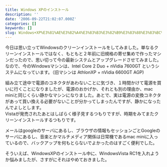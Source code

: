 ```yaml
---
title: Windows XPのインストール
description: ''
date: '2006-09-22T21:02:07.000Z'
categories: []
keywords: []
slug: Windows+XP%E3%81%AE%E3%82%A4%E3%83%B3%E3%82%B9%E3%83%88%E3%83%BC%E3%83%AB
---
```

今日は思い立ってWindowsのクリーンインストールをしてみました。単なるクリーンインストールではなく、もともと２年前に旧規格の寄せ集めで作ったマシンだったので、思い切って今の最新システムとアップグレードさせてみました。  
なので、今のWindowsマシンは、Intel Core 2 Duo + nVidia 7600GT というシステムになっています。（旧マシンは AthlonXP + nVidia 6600GT AGP)

組み立て途中で電源のコネクタがあわないことに気づき、１時間かけて電源を買いに行くことになりましたが、電源のおかげか、それとも別の理由か、mac miniと同じくらい静かなマシンになりました。あとで、実は電源の変換コネクタがあって買い換える必要がないことが分かってしまったんですが、静かになったんでよしとします。  
Vistaが発売されたあとはしばらく様子見するつもりですが、時期をみてまたクリーンインストールするつもりです。

メールはgoogleのサーバにあるし、ブラウザの情報もセッションごとGoogleのサーバにあるし、音楽とかマルチメディア関係は日常機であるmac miniに入っているので、バックアップを何もとらないでよかったのはすごく便利でした。

そういえば、WindowsXPのインストール中に、WindowsVista RC1を入れようか悩みましたが、さすがにそれはやめておきました。